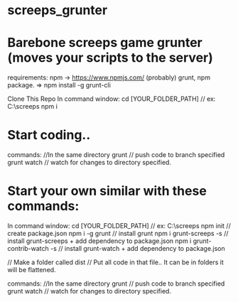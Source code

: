 # screeps_grunter
# Barebone screeps game grunter (moves your scripts to the server)
 requirements:
  npm -> https://www.npmjs.com/
  (probably) grunt, npm package. => npm install -g grunt-cli
        
  Clone This Repo
  In command window:
  cd [YOUR_FOLDER_PATH] // ex: C:\screeps
  npm i
  
#  Start coding..
  
  commands: 
  //In the same directory
  grunt // push code to branch specified
  grunt watch // watch for changes to directory specified.
  
  
#  Start your own similar with these commands:
  In command window:
  cd [YOUR_FOLDER_PATH] // ex: C:\screeps
  npm init // create package.json
  npm i -g grunt // install grunt
  npm i grunt-screeps -s // install grunt-screeps + add dependency to package.json
  npm i grunt-contrib-watch -s // install grunt-watch + add dependency to package.json

  // Make a folder called dist
  // Put all code in that file.. It can be in folders it will be flattened.

  commands: 
  //In the same directory
  grunt // push code to branch specified
  grunt watch // watch for changes to directory specified.
